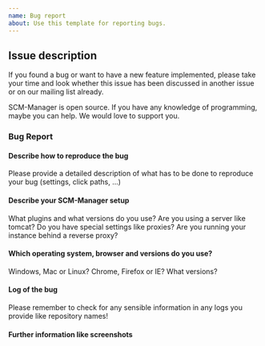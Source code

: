 ```yaml
---
name: Bug report
about: Use this template for reporting bugs.
---
```


## Issue description

If you found a bug or want to have a new feature implemented, please take your time and look whether this issue has been discussed in another issue or on our mailing list already.

SCM-Manager is open source. If you have any knowledge of programming, maybe you can help. We would love to support you.

### Bug Report

#### Describe how to reproduce the bug

Please provide a detailed description of what has to be done to reproduce your bug (settings, click paths, ...)

#### Describe your SCM-Manager setup

What plugins and what versions do you use? Are you using a server like tomcat? Do you have special settings like proxies? Are you running your instance behind a reverse proxy?

#### Which operating system, browser and versions do you use?

Windows, Mac or Linux? Chrome, Firefox or IE? What versions?

#### Log of the bug

Please remember to check for any sensible information in any logs you provide like repository names!

#### Further information like screenshots

